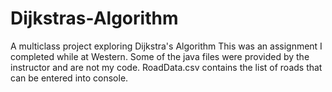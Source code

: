 # Dijkstras-Algorithm
A multiclass project exploring Dijkstra's Algorithm
This was an assignment I completed while at Western. 
Some of the java files were provided by the instructor and are not my code. 
RoadData.csv contains the list of roads that can be entered into console.
